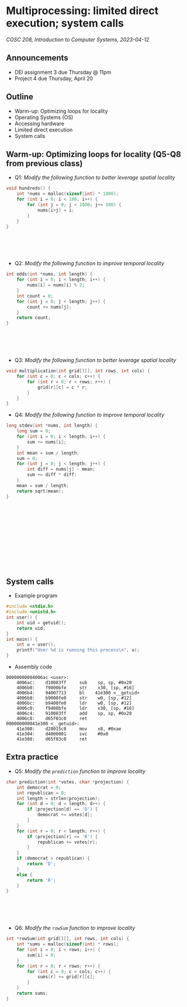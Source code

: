 # Multiprocessing: limited direct execution; system calls
_COSC 208, Introduction to Computer Systems, 2023-04-12_

## Announcements
* DEI assignment 3 due Thursday @ 11pm
* Project 4 due Thursday, April 20

## Outline
* Warm-up: Optimizing loops for locality
* Operating Systems (OS)
* Accessing hardware
* Limited direct execution
* System calls

## Warm-up: Optimizing loops for locality (Q5-Q8 from previous class)

* Q1: _Modify the following function to better leverage spatial locality_


```c
void hundreds() {
    int *nums = malloc(sizeof(int) * 1000);
    for (int i = 0; i < 100; i++) {
        for (int j = 0; j < 1000; j+= 100) {
            nums[i+j] = i;
        }
    }
}
```

<p style="height:4em;"></p>

* Q2: _Modify the following function to improve temporal locality_


```c
int odds(int *nums, int length) {
    for (int i = 0; i < length; i++) {
        nums[i] = nums[i] % 2;
    }
    int count = 0;
    for (int j = 0; j < length; j++) {
        count += nums[j];
    }
    return count;
}
```

<p style="height:4em;"></p>

* Q3: _Modify the following function to better leverage spatial locality_


```c
void multiplication(int grid[][], int rows, int cols) {
    for (int c = 0; c < cols; c++) {
        for (int r = 0; r < rows; r++) {
            grid[r][c] = c * r;
        }
    }
}
```

<div style="page-break-after:always;"></div>

* Q4: _Modify the following function to improve temporal locality_


```c
long stdev(int *nums, int length) {
    long sum = 0;
    for (int i = 0; i < length; i++) {
        sum += nums[i];
    }
    int mean = sum / length;
    sum = 0;
    for (int j = 0; j < length; j++) {
        int diff = nums[j] - mean;
        sum += diff * diff:
    }
    mean = sum / length;
    return sqrt(mean);
}
```

<p style="height:12em;"></p>

## System calls

* Example program


```c
#include <stdio.h>
#include <unistd.h>
int user() {
    int uid = getuid();
    return uid;
}
int main() {
    int u = user();
    printf("User %d is running this process\n", u);
}
```

* Assembly code

```
00000000004006ac <user>:
    4006ac:    d10083ff     sub    sp, sp, #0x20
    4006b0:    f9000bfe     str    x30, [sp, #16]
    4006b4:    94007713     bl    41e300 <__getuid>
    4006b8:    b9000fe0     str    w0, [sp, #12]
    4006bc:    b9400fe0     ldr    w0, [sp, #12]
    4006c0:    f9400bfe     ldr    x30, [sp, #16]
    4006c4:    910083ff     add    sp, sp, #0x20
    4006c8:    d65f03c0     ret
000000000041e300 <__getuid>:
    41e300:    d28015c8     mov    x8, #0xae
    41e304:    d4000001     svc    #0x0
    41e308:    d65f03c0     ret
```

## Extra practice

* Q5: _Modify the `prediction` function to improve locality_


```c
char prediction(int *votes, char *projection) {
    int democrat = 0;
    int republican = 0;
    int length = strlen(projection);
    for (int d = 0; d < length; d++) {
        if (projection[d] == 'D') {
            democrat += votes[d];
        }
    }
    for (int r = 0; r < length; r++) {
        if (projection[r] == 'R') {
            republican += votes[r];
        }
    }
    if (democrat > republican) {
        return 'D';
    }
    else {
        return 'R';
    }
}
```

<p style="height:4em;"></p>

* Q6: _Modify the `rowSum` function to improve locality_


```c
int *rowSum(int grid[][], int rows, int cols) {
    int *sums = malloc(sizeof(int) * rows);
    for (int i = 0; i < rows; i++) {
        sum[i] = 0;
    }
    for (int r = 0; r < rows; r++) {
        for (int c = 0; c < cols; c++) {
            sums[r] += grid[r][c];
        }
    }
    return sums;
}
```
